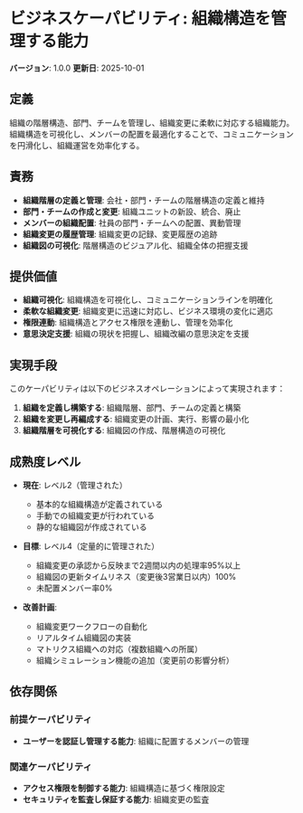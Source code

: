 # ビジネスケーパビリティ: 組織構造を管理する能力

**バージョン**: 1.0.0
**更新日**: 2025-10-01

## 定義

組織の階層構造、部門、チームを管理し、組織変更に柔軟に対応する組織能力。組織構造を可視化し、メンバーの配置を最適化することで、コミュニケーションを円滑化し、組織運営を効率化する。

## 責務

- **組織階層の定義と管理**: 会社・部門・チームの階層構造の定義と維持
- **部門・チームの作成と変更**: 組織ユニットの新設、統合、廃止
- **メンバーの組織配置**: 社員の部門・チームへの配置、異動管理
- **組織変更の履歴管理**: 組織変更の記録、変更履歴の追跡
- **組織図の可視化**: 階層構造のビジュアル化、組織全体の把握支援

## 提供価値

- **組織可視化**: 組織構造を可視化し、コミュニケーションラインを明確化
- **柔軟な組織変更**: 組織変更に迅速に対応し、ビジネス環境の変化に適応
- **権限連動**: 組織構造とアクセス権限を連動し、管理を効率化
- **意思決定支援**: 組織の現状を把握し、組織改編の意思決定を支援

## 実現手段

このケーパビリティは以下のビジネスオペレーションによって実現されます：

1. **組織を定義し構築する**: 組織階層、部門、チームの定義と構築
2. **組織を変更し再編成する**: 組織変更の計画、実行、影響の最小化
3. **組織階層を可視化する**: 組織図の作成、階層構造の可視化

## 成熟度レベル

- **現在**: レベル2（管理された）
  - 基本的な組織構造が定義されている
  - 手動での組織変更が行われている
  - 静的な組織図が作成されている

- **目標**: レベル4（定量的に管理された）
  - 組織変更の承認から反映まで2週間以内の処理率95%以上
  - 組織図の更新タイムリネス（変更後3営業日以内）100%
  - 未配置メンバー率0%

- **改善計画**:
  - 組織変更ワークフローの自動化
  - リアルタイム組織図の実装
  - マトリクス組織への対応（複数組織への所属）
  - 組織シミュレーション機能の追加（変更前の影響分析）

## 依存関係

### 前提ケーパビリティ
- **ユーザーを認証し管理する能力**: 組織に配置するメンバーの管理

### 関連ケーパビリティ
- **アクセス権限を制御する能力**: 組織構造に基づく権限設定
- **セキュリティを監査し保証する能力**: 組織変更の監査
